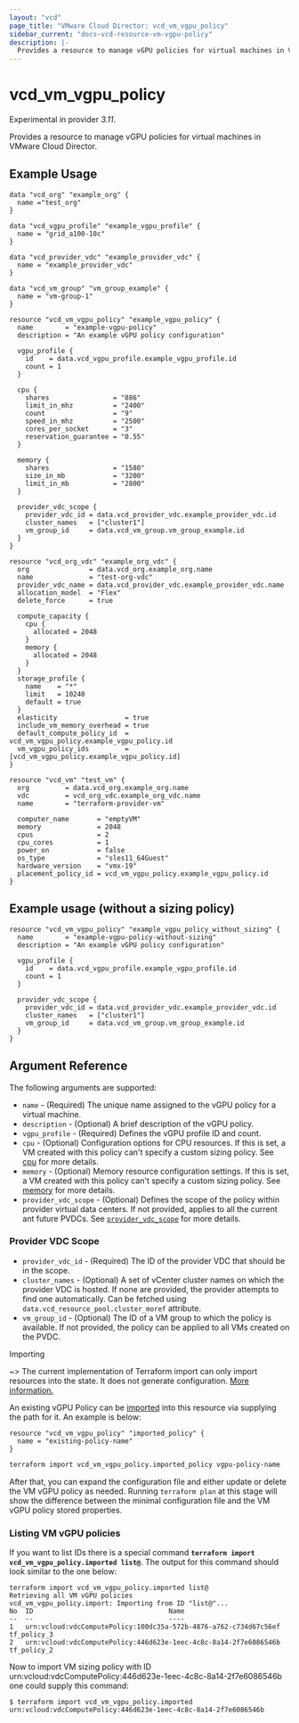 ```yaml
---
layout: "vcd"
page_title: "VMware Cloud Director: vcd_vm_vgpu_policy"
sidebar_current: "docs-vcd-resource-vm-vgpu-policy"
description: |-
  Provides a resource to manage vGPU policies for virtual machines in VMware Cloud Director.
---
```


# vcd\_vm\_vgpu\_policy

Experimental in provider *3.11*.

Provides a resource to manage vGPU policies for virtual machines in VMware Cloud Director.

## Example Usage

```hcl
data "vcd_org" "example_org" {
  name ="test_org"
}

data "vcd_vgpu_profile" "example_vgpu_profile" {
  name = "grid_a100-10c"
}

data "vcd_provider_vdc" "example_provider_vdc" {
  name = "example_provider_vdc"
}

data "vcd_vm_group" "vm_group_example" {
  name = "vm-group-1"
}

resource "vcd_vm_vgpu_policy" "example_vgpu_policy" {
  name        = "example-vgpu-policy"
  description = "An example vGPU policy configuration"

  vgpu_profile {
    id    = data.vcd_vgpu_profile.example_vgpu_profile.id
    count = 1
  }

  cpu {
    shares                = "886"
    limit_in_mhz          = "2400"
    count                 = "9"
    speed_in_mhz          = "2500"
    cores_per_socket      = "3"
    reservation_guarantee = "0.55"
  }

  memory {
    shares                = "1580"
    size_in_mb            = "3200"
    limit_in_mb           = "2800"
  }

  provider_vdc_scope {
    provider_vdc_id = data.vcd_provider_vdc.example_provider_vdc.id
    cluster_names   = ["cluster1"]
    vm_group_id     = data.vcd_vm_group.vm_group_example.id
  }
}

resource "vcd_org_vdc" "example_org_vdc" {
  org               = data.vcd_org.example_org.name
  name              = "test-org-vdc"
  provider_vdc_name = data.vcd_provider_vdc.example_provider_vdc.name
  allocation_model  = "Flex"
  delete_force      = true

  compute_capacity {
    cpu {
      allocated = 2048
    }
    memory {
      allocated = 2048
    }
  }
  storage_profile {
    name    = "*"
    limit   = 10240
    default = true
  }
  elasticity                 = true
  include_vm_memory_overhead = true
  default_compute_policy_id  = vcd_vm_vgpu_policy.example_vgpu_policy.id
  vm_vgpu_policy_ids         = [vcd_vm_vgpu_policy.example_vgpu_policy.id]
}

resource "vcd_vm" "test_vm" {
  org         = data.vcd_org.example_org.name
  vdc         = vcd_org_vdc.example_org_vdc.name
  name        = "terraform-provider-vm"

  computer_name       = "emptyVM"
  memory              = 2048
  cpus                = 2
  cpu_cores           = 1
  power_on            = false
  os_type             = "sles11_64Guest"
  hardware_version    = "vmx-19"
  placement_policy_id = vcd_vm_vgpu_policy.example_vgpu_policy.id
}
```

## Example usage (without a sizing policy)

```hcl
resource "vcd_vm_vgpu_policy" "example_vgpu_policy_without_sizing" {
  name        = "example-vgpu-policy-without-sizing"
  description = "An example vGPU policy configuration"

  vgpu_profile {
    id    = data.vcd_vgpu_profile.example_vgpu_profile.id
    count = 1
  }

  provider_vdc_scope {
    provider_vdc_id = data.vcd_provider_vdc.example_provider_vdc.id
    cluster_names   = ["cluster1"]
    vm_group_id     = data.vcd_vm_group.vm_group_example.id
  }
}
```

## Argument Reference

The following arguments are supported:

* `name` - (Required) The unique name assigned to the vGPU policy for a virtual machine.
* `description` - (Optional) A brief description of the vGPU policy.
* `vgpu_profile` - (Required) Defines the vGPU profile ID and count. 
* `cpu` - (Optional) Configuration options for CPU resources. If this is set, 
  a VM created with this policy can't specify a custom sizing policy. See [cpu] for more details.
* `memory` - (Optional) Memory resource configuration settings. If this is set, 
  a VM created with this policy can't specify a custom sizing policy. See [memory] for more details.
* `provider_vdc_scope` - (Optional) Defines the scope of the policy within 
  provider virtual data centers. If not provided, applies to all the current ant future PVDCs.
  See [`provider_vdc_scope`](#provider-vdc-scope) for more details.

### Provider VDC Scope
* `provider_vdc_id` - (Required) The ID of the provider VDC that should be in the scope.
* `cluster_names` - (Optional) A set of vCenter cluster names on which the provider VDC is hosted. 
  If none are provided, the provider attempts to find one automatically. Can be fetched using `data.vcd_resource_pool.cluster_moref` attribute.
* `vm_group_id` - (Optional) The ID of a VM group to which the policy is available. If not provided, the policy can be applied to all VMs created
  on the PVDC.

Importing

~> The current implementation of Terraform import can only import resources into the state.
It does not generate configuration. [More information.](https://www.terraform.io/docs/import/)

An existing vGPU Policy can be [imported][docs-import] into this resource
via supplying the path for it. An example is below:

```hcl
resource "vcd_vm_vgpu_policy" "imported_policy" {
  name = "existing-policy-name"
}
```

```sh
terraform import vcd_vm_vgpu_policy.imported_policy vgpu-policy-name
```

After that, you can expand the configuration file and either update or delete the VM vGPU policy as needed. Running `terraform plan`
at this stage will show the difference between the minimal configuration file and the VM vGPU policy stored properties.

### Listing VM vGPU policies

If you want to list IDs there is a special command **`terraform import vcd_vm_vgpu_policy.imported list@`**. 
The output for this command should look similar to the one below:

```
terraform import vcd_vm_vgpu_policy.imported list@
Retrieving all VM vGPU policies
vcd_vm_vgpu_policy.import: Importing from ID "list@"...
No	ID									Name	
--	--									----	
1	urn:vcloud:vdcComputePolicy:100dc35a-572b-4876-a762-c734d67c56ef	tf_policy_3
2	urn:vcloud:vdcComputePolicy:446d623e-1eec-4c8c-8a14-2f7e6086546b	tf_policy_2

```

Now to import VM sizing policy with ID urn:vcloud:vdcComputePolicy:446d623e-1eec-4c8c-8a14-2f7e6086546b one could supply this command:

```shell
$ terraform import vcd_vm_vgpu_policy.imported urn:vcloud:vdcComputePolicy:446d623e-1eec-4c8c-8a14-2f7e6086546b
```

[docs-import]:https://www.terraform.io/docs/import/
[cpu]:/providers/vmware/vcd/latest/docs/resources/vm_sizing_policy#cpu
[memory]:/providers/vmware/vcd/latest/docs/resources/vm_sizing_policy#memory

